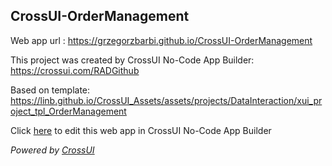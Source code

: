 ## CrossUI-OrderManagement
Web app url : https://grzegorzbarbi.github.io/CrossUI-OrderManagement

This project was created by CrossUI No-Code App Builder: https://crossui.com/RADGithub

Based on template: https://linb.github.io/CrossUI_Assets/assets/projects/DataInteraction/xui_project_tpl_OrderManagement

Click [here](https://crossui.com/RADGithub/#!from=github&owner=grzegorzbarbi&repo=CrossUI-OrderManagement) to edit this web app in CrossUI No-Code App Builder

<i>Powered by [CrossUI](https://crossui.com)</i>
